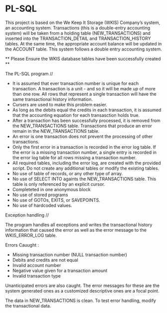 # PL-SQL
This project is based on the We Keep It Storage (WKIS) Company’s system, an accounting system. Transactions (this is a double-entry accounting system) will be taken from a holding table (NEW_TRANSACTIONS) and inserted into the TRANSACTION_DETAIL and TRANSACTION_HISTORY tables. At the same time, the appropriate account balance will be updated in the ACCOUNT table. This system follows a double entry accounting system.

** Please Ensure the WKIS database tables have been successfully created **

The PL-SQL program //

  - It is assumed that ever transaction number is unique for each transaction. A transaction is a unit - and so it will be made up of more than one row. All rows that represent a single transaction will have the same transactional history information.
  - Cursers are used to make this problem easier.
  - As long as the debits equal the credits in each transaction, it is assumed that the accounting equation for each transasction holds true.
  - After a transaction has been successfully processed, it is removed from the NEW_TRANSACTIONS table. Transactions that produce an error remain in the NEW_TRANSACTIONS table.
  - An error is one transaction does not prevent the processing of other transactions.
  - Only the first error in a transaction is recorded in the error log table. If the error is a missing transaction number, a single entry is recorded in the error log table for all rows missing a transaction number.
  - All required tables, including the error log, are created with the provided script. Do not create any additional tables or modify the existing tables. 
  - No use of table of records, or any other type of array.
  - No use of SELECT INTO againts the NEW_TRANSACTIONS table. This table is only referenced by an explicit cursor.
  - Completeted in one anonymous block
  - No use of stored programs
  - No use of GOTOs, EXITS, or SAVEPOINTS.
  - No use of hardcoded values.

Exception handling //

The program handles all exceptions and writes the transactional history information
that caused the error as well as the error message to the WKIS_ERROR_LOG table.

Errors Cauught : 

  - Missing transaction number (NULL transaction number) 
  - Debits and credits are not equal
  - Invalid account number
  - Negative value given for a transaction amount
  - Invalid transaction type 

  Unanticipated errors are also caught. The error messages for these are the system generated ones as a customized descriptive ones are a focal point.
  
  The data in NEW_TRANSACTIONS is clean. To test error handling, modify the transactional data. 
